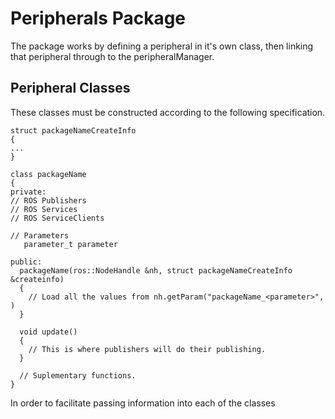 # Peripherals Package

The package works by defining a peripheral in it's own class, then linking that peripheral through to the peripheralManager.

## Peripheral Classes

These classes must be constructed according to the following specification.

```
struct packageNameCreateInfo
{
...
}

class packageName
{
private:
// ROS Publishers
// ROS Services
// ROS ServiceClients

// Parameters
   parameter_t parameter

public:
  packageName(ros::NodeHandle &nh, struct packageNameCreateInfo &createinfo)
  {
    // Load all the values from nh.getParam("packageName_<parameter>", )
  }

  void update()
  {
    // This is where publishers will do their publishing.
  }
  
  // Suplementary functions.
}
```

In order to facilitate passing information into each of the classes
